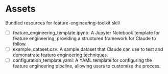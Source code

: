 # Assets

Bundled resources for feature-engineering-toolkit skill

- [ ] feature_engineering_template.ipynb: A Jupyter Notebook template for feature engineering, providing a structured framework for Claude to follow.
- [ ] example_dataset.csv: A sample dataset that Claude can use to test and demonstrate feature engineering techniques.
- [ ] configuration_template.yaml: A YAML template for configuring the feature engineering pipeline, allowing users to customize the process.

